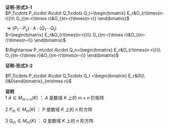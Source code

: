 **证明-形式3-1**    
 $P_1\cdots P_s\cdot A\cdot Q_1\cdots Q_t=\begin{bmatrix}    
E_r&O_{r\times(n-r)}\\\     
O_{(m-r)\times r}&O_{(m-r)\times(n-r)}    
\end{bmatrix}$     
    
 $\Rightarrow    
(P_1\cdots P_s)\cdot A\cdot (Q_1\cdots Q_t)$     
 $=\begin{bmatrix}    
E_r&O_{r\times(n-r)}\\\     
O_{(m-r)\times r}&O_{(m-r)\times(n-r)}    
\end{bmatrix}$     
    
 $\Rightarrow    
P_m\cdot A\cdot Q_n=\begin{bmatrix}    
E_r&O_{r\times(n-r)}\\\     
O_{(m-r)\times r}&O_{(m-r)\times(n-r)}    
\end{bmatrix}$     
    
**证明-形式3-2**    
    
 $P_1\cdots P_s\cdot A\cdot Q_1\cdots Q_t    
=\begin{bmatrix}    
E_r&0\\\ 0&0\end{bmatrix}_{m\times n}$     
    
**说明**    
1  $A\in M_{m\times n}(K)$ ： $A$ 是数域 $K$ 上的 $m\times n$ 阶矩阵    
    
2  $P_m\in M_m(K)$ ： $P$ 是数域 $K$ 上的 $n$ 阶方阵    
    
3  $Q_m\in M_m(K)$ ： $Q$ 是数域 $K$ 上的 $n$ 阶方阵    
